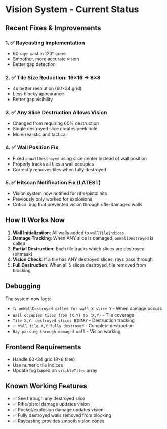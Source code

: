 # Vision System - Current Status

## Recent Fixes & Improvements

### 1. ✅ Raycasting Implementation
- 60 rays cast in 120° cone
- Smoother, more accurate vision
- Better gap detection

### 2. ✅ Tile Size Reduction: 16×16 → 8×8
- 4x better resolution (60×34 grid)
- Less blocky appearance
- Better gap visibility

### 3. ✅ Any Slice Destruction Allows Vision
- Changed from requiring 60% destruction
- Single destroyed slice creates peek hole
- More realistic and tactical

### 4. ✅ Wall Position Fix
- Fixed `onWallDestroyed` using slice center instead of wall position
- Properly tracks all tiles a wall occupies
- Correctly removes tiles when fully destroyed

### 5. ✅ Hitscan Notification Fix (LATEST)
- Vision system now notified for rifle/pistol hits
- Previously only worked for explosions
- Critical bug that prevented vision through rifle-damaged walls

## How It Works Now

1. **Wall Initialization**: All walls added to `wallTileIndices`
2. **Damage Tracking**: When ANY slice is damaged, `onWallDestroyed` is called
3. **Partial Destruction**: Each tile tracks which slices are destroyed (bitmask)
4. **Vision Check**: If a tile has ANY destroyed slices, rays pass through
5. **Full Destruction**: When all 5 slices destroyed, tile removed from blocking

## Debugging

The system now logs:
- `🔍 onWallDestroyed called for wall_X slice Y` - When damage occurs
- `Wall occupies tiles from (X,Y) to (X,Y)` - Tile coverage
- `Tile X,Y: destroyed slices BINARY` - Destruction tracking
- `✅ Wall tile X,Y fully destroyed` - Complete destruction
- `Ray passing through damaged wall` - Vision working

## Frontend Requirements

- Handle 60×34 grid (8×8 tiles)
- Use numeric tile indices
- Update fog based on `visibleTiles` array

## Known Working Features

- ✅ See through any destroyed slice
- ✅ Rifle/pistol damage updates vision
- ✅ Rocket/explosion damage updates vision  
- ✅ Fully destroyed walls removed from blocking
- ✅ Raycasting provides smooth vision cones 